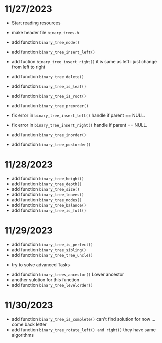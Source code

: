 # 11/27/2023

- Start reading resources
- make header file `binary_trees.h`
- add function `binary_tree_node()`
- add function `binary_tree_insert_left()`
- add fuction `binary_tree_insert_right()` it is same as left i just change from left to right
- add function `binary_tree_delete()`
- add function `binary_tree_is_leaf()`
- add function `binary_tree_is_root()`
- add function `binary_tree_preorder()`

- fix error in `binary_tree_insert_left()` handle if parent == NULL.
- fix error in `binary_tree_insert_right()` handle if parent == NULL.

- add function `binary_tree_inorder()`
- add function `binary_tree_postorder()`

# 11/28/2023

- add function `binary_tree_height()`
- add function `binary_tree_depth()`
- add function `binary_tree_size()`
- add function `binary_tree_leaves()`
- add function `binary_tree_nodes()`
- add function `binary_tree_balance()`
- add function `binary_tree_is_full()`

# 11/29/2023

- add function `binary_tree_is_perfect()`
- add function `binary_tree_sibling()`
- add function `binary_tree_tree_uncle()`

* try to solve advanced Tasks
- add function `binary_trees_ancestor()` Lower ancestor
- another sulotion for this function
- add function `binary_tree_levelorder()`

# 11/30/2023

- add function `binary_tree_is_complete()` can't find solution for now ... come back letter
- add function `binary_tree_rotate_left() and right()` they have same algorithms
